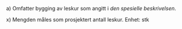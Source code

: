a) Omfatter bygging av leskur som angitt i *den spesielle beskrivelsen*.

x) Mengden måles som prosjektert antall leskur. Enhet: stk

